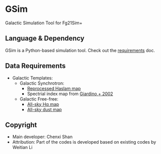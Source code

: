 # GSim
Galactic Simulation Tool for Fg21Sim+

## Language & Dependency
GSim is a Python-based simulation tool. Check out the [requirements](https://github.com/Fg21Sim/GSim/blob/main/requirements.md) doc.

## Data Requirements
- Galactic Templates:
  - Galactic Synchrotron:
    - [Reprocessed Haslam map](http://www.jb.man.ac.uk/research/cosmos/haslam_map/)
    - Spectrial index map from [Giardino,+ 2002](https://ui.adsabs.harvard.edu/abs/2002A&A...387...82G)
  - Galactic Free-free:
    - [All-sky Hα map](https://github.com/liweitianux/fg21sim/raw/master/data/Halpha_fwhm06_ns1024.fits.xz)
    - [All-sky dust map](https://github.com/liweitianux/fg21sim/raw/master/data/SFD_i100_ns1024.fits.xz)

## Copyright
- Main developer: Chenxi Shan
- Attribution: Part of the codes is developed based on existing codes by Weitian Li
